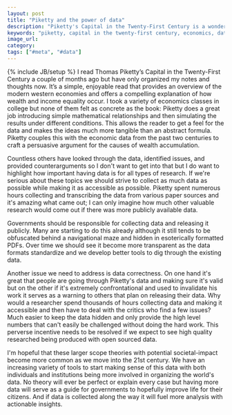 ```yaml
---
layout: post
title: "Piketty and the power of data"
description: "Piketty's Capital in the Twenty-First Century is a wonderful book but the biggest impact is showing how useful it is to have publicly accessible data. I'm hopeful we see more and more of this in the future."
keywords: "piketty, capital in the twenty-first century, economics, data"
image_url:
category:
tags: ["#meta", "#data"]
---
```

{% include JB/setup %}
I read Thomas Piketty’s Capital in the Twenty-First Century a couple of months ago but have only organized my notes and thoughts now. It’s a simple, enjoyable read that provides an overview of the modern western economies and offers a compelling explanation of how wealth and income equality occur. I took a variety of economics classes in college but none of them felt as concrete as the book: Piketty does a great job introducing simple mathematical relationships and then simulating the results under different conditions. This allows the reader to get a feel for the data and makes the ideas much more tangible than an abstract formula. Piketty couples this with the economic data from the past two centuries to craft a persuasive argument for the causes of wealth accumulation.

Countless others have looked through the data, identified issues, and provided counterarguments so I don't want to get into that but I do want to highlight how important having data is for all types of research. If we're serious about these topics we should strive to collect as much data as possible while making it as accessible as possible. Piketty spent numerous hours collecting and transcribing the data from various paper sources and it's amazing what came out; I can only imagine how much other valuable research would come out if there was more publicly available data.

Governments should be responsible for collecting data and releasing it publicly. Many are starting to do this already although it still tends to be obfuscated behind a navigational maze and hidden in esoterically formatted PDFs. Over time we should see it become more transparent as the data formats standardize and we develop better tools to dig through the existing data.

Another issue we need to address is data correctness. On one hand it's great that people are going through Piketty's data and making sure it's valid but on the other if it's extremely confrontational and used to invalidate his work it serves as a warning to others that plan on releasing their data. Why would a researcher spend thousands of hours collecting data and making it accessible and then have to deal with the critics who find a few issues? Much easier to keep the data hidden and only provide the high level numbers that can't easily be challenged without doing the hard work. This perverse incentive needs to be resolved if we expect to see high quality researched being produced with open sourced data.

I'm hopeful that these larger scope theories with potential societal-impact become more common as we move into the 21st century. We have an increasing variety of tools to start making sense of this data with both individuals and institutions being more involved in organizing the world's data. No theory will ever be perfect or explain every case but having more data will serve as a guide for governments to hopefully improve life for their citizens. And if data is collected along the way it will fuel more analysis with actionable insights.